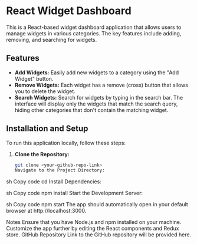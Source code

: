 # React Widget Dashboard

This is a React-based widget dashboard application that allows users to manage widgets in various categories. The key features include adding, removing, and searching for widgets.

## Features

- **Add Widgets:** Easily add new widgets to a category using the "Add Widget" button.
- **Remove Widgets:** Each widget has a remove (cross) button that allows you to delete the widget.
- **Search Widgets:** Search for widgets by typing in the search bar. The interface will display only the widgets that match the search query, hiding other categories that don't contain the matching widget.

## Installation and Setup

To run this application locally, follow these steps:

1. **Clone the Repository:**
   ```sh
   git clone <your-github-repo-link>
   Navigate to the Project Directory:
   ```

sh
Copy code
cd <your-project-directory>
Install Dependencies:

sh
Copy code
npm install
Start the Development Server:

sh
Copy code
npm start
The app should automatically open in your default browser at http://localhost:3000.

Notes
Ensure that you have Node.js and npm installed on your machine.
Customize the app further by editing the React components and Redux store.
GitHub Repository
Link to the GitHub repository will be provided here.
